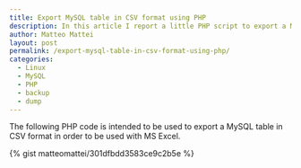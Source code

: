 ```yaml
---
title: Export MySQL table in CSV format using PHP
description: In this article I report a little PHP script to export a MySQL table in CSV format
author: Matteo Mattei
layout: post
permalink: /export-mysql-table-in-csv-format-using-php/
categories:
  - Linux
  - MySQL
  - PHP
  - backup
  - dump
---
```

The following PHP code is intended to be used to export a MySQL table in CSV format in order to be used with MS Excel.

{% gist matteomattei/301dfbdd3583ce9c2b5e %}
